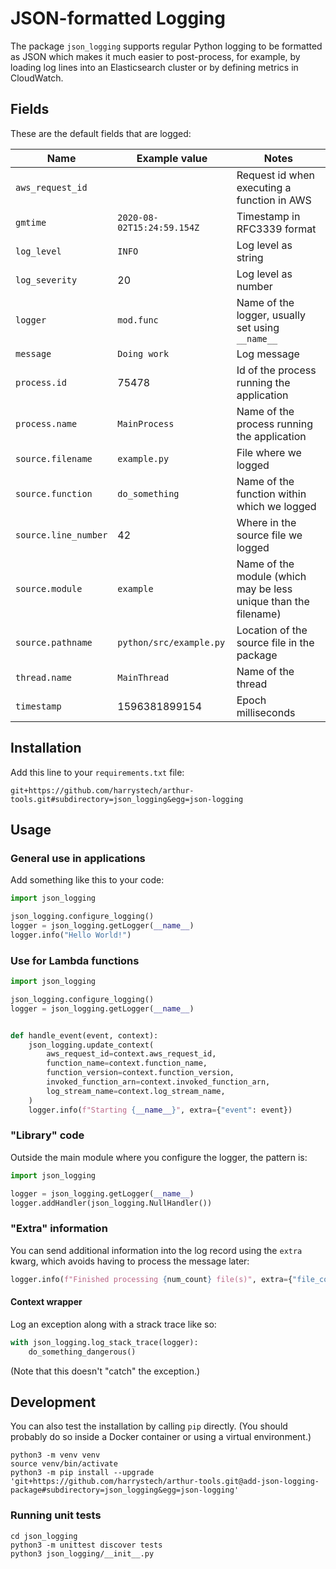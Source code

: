 # JSON-formatted Logging

The package `json_logging` supports regular Python logging to be formatted as
JSON which makes it much easier to post-process, for example, by loading log
lines into an Elasticsearch cluster or by defining metrics in CloudWatch.

## Fields

These are the default fields that are logged:

Name | Example value | Notes
----|----|----
`aws_request_id` | | Request id when executing a function in AWS
`gmtime` | `2020-08-02T15:24:59.154Z` | Timestamp in RFC3339 format
`log_level` | `INFO` | Log level as string
`log_severity` | 20 | Log level as number
`logger` | `mod.func` | Name of the logger, usually set using `__name__`
`message` | `Doing work` | Log message
`process.id` | 75478 | Id of the process running the application
`process.name` | `MainProcess` | Name of the process running the application
`source.filename` | `example.py` | File where we logged
`source.function` | `do_something` | Name of the function within which we logged
`source.line_number` | 42 | Where in the source file we logged
`source.module` | `example` | Name of the module (which may be less unique than the filename)
`source.pathname` | `python/src/example.py` | Location of the source file in the package
`thread.name` | `MainThread` | Name of the thread
`timestamp` | 1596381899154 | Epoch milliseconds

## Installation

Add this line to your `requirements.txt` file:
```text
git+https://github.com/harrystech/arthur-tools.git#subdirectory=json_logging&egg=json-logging
```

## Usage

### General use in applications

Add something like this to your code:
```python
import json_logging

json_logging.configure_logging()
logger = json_logging.getLogger(__name__)
logger.info("Hello World!")
```

### Use for Lambda functions

```python
import json_logging

json_logging.configure_logging()
logger = json_logging.getLogger(__name__)


def handle_event(event, context):
    json_logging.update_context(
        aws_request_id=context.aws_request_id,
        function_name=context.function_name,
        function_version=context.function_version,
        invoked_function_arn=context.invoked_function_arn,
        log_stream_name=context.log_stream_name,
    )
    logger.info(f"Starting {__name__}", extra={"event": event})
```

### "Library" code

Outside the main module where you configure the logger, the pattern is:
```python
import json_logging

logger = json_logging.getLogger(__name__)
logger.addHandler(json_logging.NullHandler())
```

### "Extra" information

You can send additional information into the log record using the `extra` kwarg, which
avoids having to process the message later:
```python
logger.info(f"Finished processing {num_count} file(s)", extra={"file_count": num_count})
```

#### Context wrapper

Log an exception along with a strack trace like so:
```python
with json_logging.log_stack_trace(logger):
    do_something_dangerous()
```
(Note that this doesn't "catch" the exception.)

## Development

You can also test the installation by calling `pip` directly. (You should
probably do so inside a Docker container or using a virtual environment.)
```shell script
python3 -m venv venv
source venv/bin/activate
python3 -m pip install --upgrade 'git+https://github.com/harrystech/arthur-tools.git@add-json-logging-package#subdirectory=json_logging&egg=json-logging'
```

### Running unit tests

```shell script
cd json_logging
python3 -m unittest discover tests
python3 json_logging/__init__.py
```
